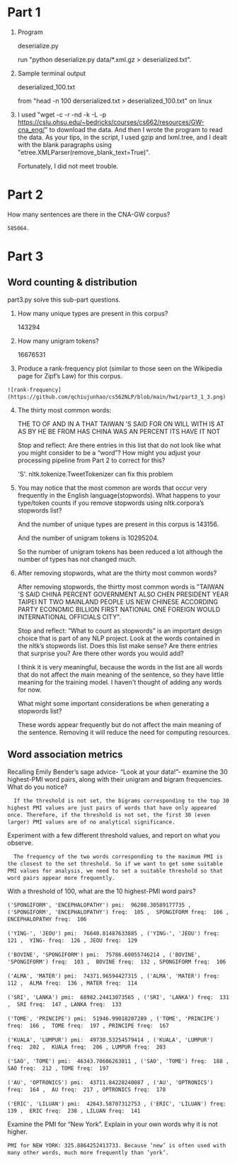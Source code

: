# Part 1

1. Program

   deserialize.py

   run "python deserialize.py data/*.xml.gz > deserialized.txt".


2. Sample terminal output

   deserialized_100.txt

   from "head -n 100 derserialized.txt > deserialized_100.txt" on linux

3. I used "wget -c -r -nd -k -L -p https://cslu.ohsu.edu/~bedricks/courses/cs662/resources/GW-cna_eng/" to download  the data. And then I wrote the program to read the data. As your tips, in the script, I used gzip and lxml.tree, and I dealt with the blank paragraphs using "etree.XMLParser(remove_blank_text=True)".

	Fortunately, I did not meet trouble.

# Part 2

 How many sentences are there in the CNA-GW corpus?

 	585064.

# Part 3

## Word counting & distribution

   part3.py solve this sub-part questions.

  1. How many unique types are present in this corpus? 
     
     143294

  2. How many unigram tokens?

     16676531

  3. Produce a rank-frequency plot (similar to those seen on the Wikipedia page for Zipf’s Law) for this corpus. 

  	![rank-frequency](https://github.com/qchiujunhao/cs562NLP/blob/main/hw1/part3_1_3.png)



  4. The thirty most common words:
	 
	 THE TO OF AND IN A THAT TAIWAN 'S SAID FOR ON WILL WITH IS AT AS BY HE BE FROM HAS CHINA WAS AN PERCENT ITS HAVE IT NOT

	 Stop and reflect: Are there entries in this list that do not look like what you might consider to be a “word”? How might you adjust your processing pipeline from Part 2 to correct for this?

	 	'S'. nltk.tokenize.TweetTokenizer can fix this problem
  
  5. You may notice that the most common are words that occur very frequently in the English language(stopwords). What happens to your  type/token counts if you remove stopwords using nltk.corpora’s stopwords list? 

     

     And the number of unique types are present in this corpus is 143156.

     And the number of unigram tokens is 10295204.

     So the number of unigram tokens has been reduced a lot although the number of types has not changed much.

  6. After removing stopwords, what are the thirty most common words?

     After removing stopwords, the thirtty most common words is "TAIWAN 'S SAID CHINA PERCENT GOVERNMENT ALSO CHEN PRESIDENT YEAR TAIPEI NT TWO MAINLAND PEOPLE US NEW CHINESE ACCORDING PARTY ECONOMIC BILLION FIRST NATIONAL ONE FOREIGN WOULD INTERNATIONAL OFFICIALS CITY".

     Stop and reflect: “What to count as stopwords” is an important design choice that is part of any NLP project. Look at the words contained in the nltk’s stopwords list. Does this list make sense? Are there entries that surprise you? Are there other words you would add?

     	I think it is very meaningful, because the words in the list are all words that do not affect the main meaning of the sentence, so they have little meaning for the training model. I haven't thought of adding any words for now.
     
     What might some important considerations be when generating a stopwords list?

     	These words appear frequently but do not affect the main meaning of the sentence. Removing it will reduce the need for computing resources.


## Word association metrics

   Recalling Emily Bender’s sage advice- “Look at your data!”- examine the 30 highest-PMI word pairs, along with their unigram and bigram frequencies. What do you notice?

      If the threshold is not set, the bigrams corresponding to the top 30 highest PMI values are just pairs of words that have only appeared once. Therefore, if the threshold is not set, the first 30 (even larger) PMI values are of no analytical significance.


  Experiment with a few different threshold values, and report on what you observe.

      The frequency of the two words corresponding to the maximum PMI is the closest to the set threshold. So if we want to get some suitable PMI values for analysis, we need to set a suitable threshold so that word pairs appear more frequently.
  

  With a threshold of 100, what are the 10 highest-PMI word pairs?

    ('SPONGIFORM', 'ENCEPHALOPATHY') pmi:  96208.30589177735 , ('SPONGIFORM', 'ENCEPHALOPATHY') freq:  105 ,  SPONGIFORM freq:  106 , ENCEPHALOPATHY freq:  106

    ('YING-', 'JEOU') pmi:  76640.81487633885 , ('YING-', 'JEOU') freq:  121 ,  YING- freq:  126 , JEOU freq:  129

    ('BOVINE', 'SPONGIFORM') pmi:  75786.60055746214 , ('BOVINE', 'SPONGIFORM') freq:  103 ,  BOVINE freq:  132 , SPONGIFORM freq:  106

    ('ALMA', 'MATER') pmi:  74371.96594427315 , ('ALMA', 'MATER') freq:  112 ,  ALMA freq:  136 , MATER freq:  114

    ('SRI', 'LANKA') pmi:  68982.24413073565 , ('SRI', 'LANKA') freq:  131 ,  SRI freq:  147 , LANKA freq:  133

    ('TOME', 'PRINCIPE') pmi:  51946.99018207289 , ('TOME', 'PRINCIPE') freq:  166 ,  TOME freq:  197 , PRINCIPE freq:  167

    ('KUALA', 'LUMPUR') pmi:  49730.53254579414 , ('KUALA', 'LUMPUR') freq:  202 ,  KUALA freq:  206 , LUMPUR freq:  203

    ('SAO', 'TOME') pmi:  46343.70606263811 , ('SAO', 'TOME') freq:  188 ,  SAO freq:  212 , TOME freq:  197

    ('AU', 'OPTRONICS') pmi:  43711.84228240087 , ('AU', 'OPTRONICS') freq:  164 ,  AU freq:  217 , OPTRONICS freq:  178

    ('ERIC', 'LILUAN') pmi:  42643.58707312753 , ('ERIC', 'LILUAN') freq:  139 ,  ERIC freq:  238 , LILUAN freq:  141


  Examine the PMI for “New York”. Explain in your own words why it is not higher.

    PMI for NEW YORK: 325.8864252413733. Because ‘new’ is often used with many other words, much more frequently than ‘york’.





  
